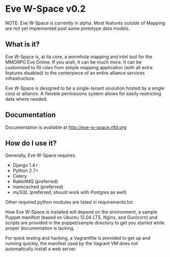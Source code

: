 Eve W-Space v0.2
===========

NOTE: Eve W-Space is currently in alpha. Most features outside of Mapping 
are not yet implemented past some prototype data models. 

What is it?
-----------
Eve W-Space is, at its core, a wormhole mapping and intel tool for the MMORPG 
Eve Online. If you wish, it can be much more. It can be customized to fill 
roles from simple mapping applicaiton (with all extra features disabled) to 
the centerpiece of an entire alliance services infrastructure.

Eve W-Space is designed to be a single-tenant soulution hosted by a single corp 
or alliance. A fleixble permissions system allows for easily restricting data 
where needed.

Documentation
-------------

Documentation is available at http://eve-w-space.rtfd.org

How do I use it?
----------------
Generally, Eve W-Space requires:

* Django 1.4+
* Python 2.7+
* Celery
* RabbitMQ (preferred)
* memcached (preferred)
* mySQL (preferred, should work with Postgres as well)

Other required python modules are listed in requirements.txt.

How Eve W-Space is installed will depend on the environment, a sample Puppet 
manifest (based on Ubuntu 12.04 LTS, Nginx, and Gunicorn) and scripts are 
provided in the puppet/sample directory to get you started while proper 
documentation is lacking.

For quick testing and hacking, a Vagrantfile is provided to get up and running 
quickly, the manifest used by the Vagrant VM does not automatically install a web 
server.


